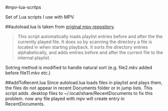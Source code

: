 #mpv-lua-scritps

Set of Lua scripts I use with MPV.

##autoload.lua
Is taken from [original mpv repository](https://github.com/mpv-player/mpv/blob/master/TOOLS/lua/autoload.lua). 

>This script automatically loads playlist entries before and after the the currently played file. It does so by scanning the directory a file is located in when starting playback. It sorts the directory entries alphabetically, and adds entries before and after the current file to the internal playlist.

Sotring method is modified to handle natural sort (e.g. file2.mkv added before file11.mkv etc.)

##addToRecent.lua
Since autoload.lua loads files in playlist and plays them, the files do not appear in recent Documents folder or in jump lists. This script adds .desktop files to ~/.local/share/RecentDocuments to fix this problem. now any file played with mpv will create entry in RecentDocuments.
